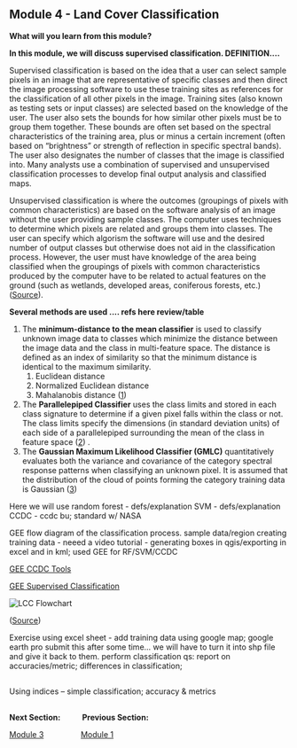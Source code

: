 ## Module 4 - Land Cover Classification

**What will you learn from this module?**

**In this module, we will discuss supervised classification. DEFINITION....**

Supervised classification is based on the idea that a user can select sample pixels in an image that are representative of specific classes and then direct the image processing software to use these training sites as references for the classification of all other pixels in the image. Training sites (also known as testing sets or input classes) are selected based on the knowledge of the user. The user also sets the bounds for how similar other pixels must be to group them together. These bounds are often set based on the spectral characteristics of the training area, plus or minus a certain increment (often based on “brightness” or strength of reflection in specific spectral bands). The user also designates the number of classes that the image is classified into. Many analysts use a combination of supervised and unsupervised classification processes to develop final output analysis and classified maps.

Unsupervised classification is where the outcomes (groupings of pixels with common characteristics) are based on the software analysis of an image without the user providing sample classes. The computer uses techniques to determine which pixels are related and groups them into classes. The user can specify which algorism the software will use and the desired number of output classes but otherwise does not aid in the classification process. However, the user must have knowledge of the area being classified when the groupings of pixels with common characteristics produced by the computer have to be related to actual features on the ground (such as wetlands, developed areas, coniferous forests, etc.)([Source](https://mapasyst.extension.org/whats-the-difference-between-a-supervised-and-unsupervised-image-classification/)). 

**Several methods are used .... refs here review/table**
1. The **minimum-distance to the mean classifier** is used to classify unknown image data to classes which minimize the distance between the image data and the class in multi-feature space. The distance is defined as an index of similarity so that the minimum distance is identical to the maximum similarity.
    1. Euclidean distance
    2. Normalized Euclidean distance
    3. Mahalanobis distance ([1](http://sar.kangwon.ac.kr/etc/rs_note/rsnote/cp11/cp11-6.htm))
2. The **Parallelepiped Classifier** uses the class limits and stored in each class signature to determine if a given pixel falls within the class or not. The class limits specify the dimensions (in standard deviation units) of each side of a parallelepiped surrounding the mean of the class in feature space  ([2](http://www.sc.chula.ac.th/courseware/2309507/Lecture/remote18.htm)) .
3. The **Gaussian Maximum Likelihood Classifier (GMLC)** quantitatively evaluates both the variance and covariance of the category spectral response patterns when classifying an unknown pixel. It is assumed that the distribution of the cloud of points forming the category training data is Gaussian ([3](http://wgbis.ces.iisc.ernet.in/energy/water/paper/remotesensing/chapter1.htm)) 

Here we will use
random forest - defs/explanation
SVM - defs/explanation
CCDC - ccdc bu; standard w/ NASA


GEE 
flow diagram of the classification process.
sample data/region
creating training data - neeed a video tutorial  - generating boxes in qgis/exporting in excel and in kml; 
used GEE for RF/SVM/CCDC

[GEE CCDC Tools](https://gee-ccdc-tools.readthedocs.io/en/latest/)

[GEE Supervised Classification](https://developers.google.com/earth-engine/guides/classification)

![LCC Flowchart](https://user-images.githubusercontent.com/87503837/141534676-40798bfd-7a25-48a1-9676-c427c99046e0.png)

([Source](https://www.sciencedirect.com/science/article/pii/S2351989420300202))

Exercise
using excel sheet - add training data using google map; google earth pro
submit this after some time...
we will have to turn it into shp file and give it back to them.
perform classification
qs: report on accuracies/metric; differences in classification;

## 
Using indices – simple classification; accuracy & metrics



##
**Next Section:**&nbsp;&nbsp;&nbsp;&nbsp;&nbsp;&nbsp;&nbsp; &nbsp; **Previous Section:**

<a href="Module 3.md" title="Module 3">Module 3</a> &nbsp; &nbsp; &nbsp; &nbsp; &nbsp; &nbsp; &nbsp; &nbsp; <a href="Module 1.md" title="Module 1">Module 1</a>
